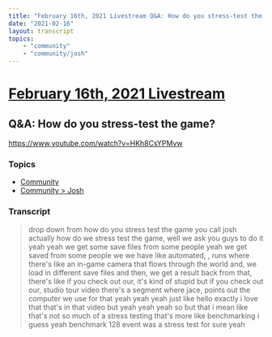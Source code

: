 ```yaml
---
title: "February 16th, 2021 Livestream Q&A: How do you stress-test the game?"
date: "2021-02-16"
layout: transcript
topics:
    - "community"
    - "community/josh"
---
```

# [February 16th, 2021 Livestream](../2021-02-16.md)
## Q&A: How do you stress-test the game?
https://www.youtube.com/watch?v=HKh8CsYPMvw

### Topics
* [Community](../topics/community.md)
* [Community > Josh](../topics/community/josh.md)

### Transcript

> drop down from how do you stress test the game you call josh actually how do we stress test the game, well we ask you guys to do it yeah yeah we get some save files from some people yeah we get saved from some people we we have like automated, , runs where there's like an in-game camera that flows through the world and, we load in different save files and then, we get a result back from that, there's like if you check out our, it's kind of stupid but if you check out our, studio tour video there's a segment where jace, points out the computer we use for that yeah yeah yeah just like hello exactly i love that that's in that video but yeah yeah yeah so but that i mean like that's not so much of a stress testing that's more like benchmarking i guess yeah benchmark 128 event was a stress test for sure yeah
